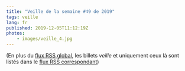 ```yaml
---
title: "Veille de la semaine #49 de 2019"
tags: veille
lang: fr
published: 2019-12-05T11:12:19Z
photos:
    - images/veille_4.jpg
---
```



(En plus du [flux RSS global](/rss.xml), les billets *veille*
et uniquement ceux là sont listés dans le [flux RSS correspondant](/rss/veille.xml))
